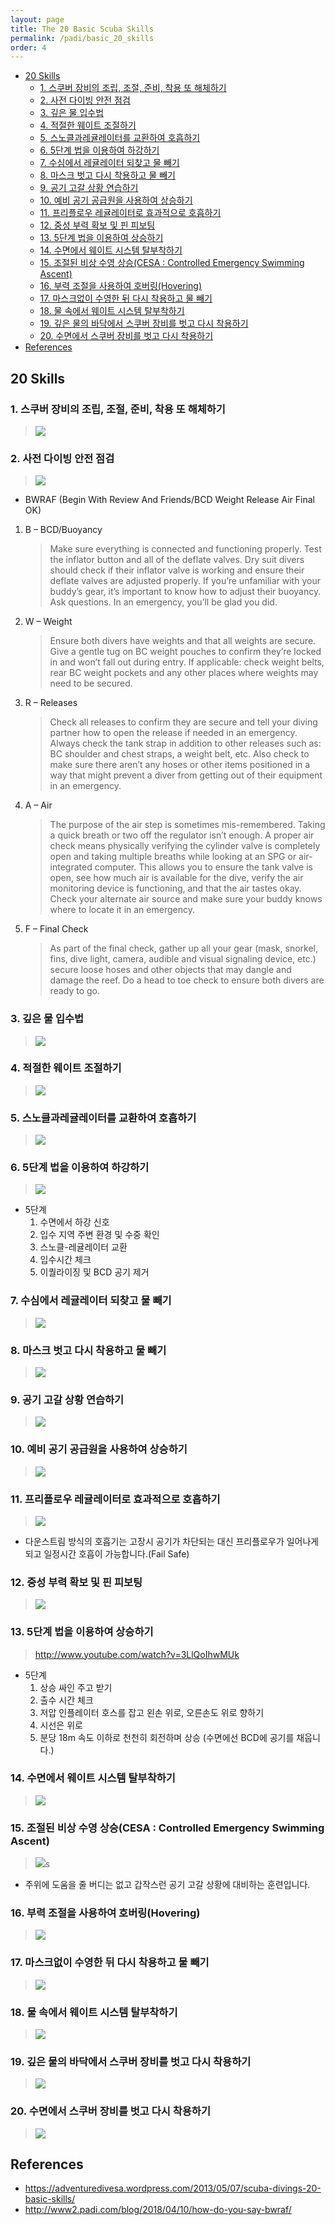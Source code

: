 ```yaml
---
layout: page
title: The 20 Basic Scuba Skills
permalink: /padi/basic_20_skills
order: 4
---
```


<!-- TOC -->

- [20 Skills](#20-skills)
    - [1. 스쿠버 장비의 조립, 조절, 준비, 착용 또 해체하기](#1-스쿠버-장비의-조립-조절-준비-착용-또-해체하기)
    - [2. 사전 다이빙 안전 점검](#2-사전-다이빙-안전-점검)
    - [3. 깊은 물 입수법](#3-깊은-물-입수법)
    - [4. 적절한 웨이트 조절하기](#4-적절한-웨이트-조절하기)
    - [5. 스노클과레귤레이터를 교환하여 호흡하기](#5-스노클과레귤레이터를-교환하여-호흡하기)
    - [6. 5단계 법을 이용하여 하강하기](#6-5단계-법을-이용하여-하강하기)
    - [7. 수심에서 레귤레이터 되찾고 물 빼기](#7-수심에서-레귤레이터-되찾고-물-빼기)
    - [8. 마스크 벗고 다시 착용하고 물 빼기](#8-마스크-벗고-다시-착용하고-물-빼기)
    - [9. 공기 고갈 상황 연습하기](#9-공기-고갈-상황-연습하기)
    - [10. 예비 공기 공급원을 사용하여 상승하기](#10-예비-공기-공급원을-사용하여-상승하기)
    - [11. 프리플로우 레귤레이터로 효과적으로 호흡하기](#11-프리플로우-레귤레이터로-효과적으로-호흡하기)
    - [12. 중성 부력 확보 및 핀 피보팅](#12-중성-부력-확보-및-핀-피보팅)
    - [13. 5단계 법을 이용하여 상승하기](#13-5단계-법을-이용하여-상승하기)
    - [14. 수면에서 웨이트 시스템 탈부착하기](#14-수면에서-웨이트-시스템-탈부착하기)
    - [15. 조절된 비상 수영 상승(CESA : Controlled Emergency Swimming Ascent)](#15-조절된-비상-수영-상승cesa--controlled-emergency-swimming-ascent)
    - [16. 부력 조절을 사용하여 호버링(Hovering)](#16-부력-조절을-사용하여-호버링hovering)
    - [17. 마스크없이 수영한 뒤 다시 착용하고 물 빼기](#17-마스크없이-수영한-뒤-다시-착용하고-물-빼기)
    - [18. 물 속에서 웨이트 시스템 탈부착하기](#18-물-속에서-웨이트-시스템-탈부착하기)
    - [19. 깊은 물의 바닥에서 스쿠버 장비를 벗고 다시 착용하기](#19-깊은-물의-바닥에서-스쿠버-장비를-벗고-다시-착용하기)
    - [20. 수면에서 스쿠버 장비를 벗고 다시 착용하기](#20-수면에서-스쿠버-장비를-벗고-다시-착용하기)
- [References](#references)

<!-- /TOC -->
## 20 Skills
### 1. 스쿠버 장비의 조립, 조절, 준비, 착용 또 해체하기 
> [![](https://img.youtube.com/vi/aJKCH1ugMpI/0.jpg)](https://www.youtube.com/watch?v=aJKCH1ugMpI)

### 2. 사전 다이빙 안전 점검
> [![](https://img.youtube.com/vi/5gI2iMYWrVY/0.jpg)](https://www.youtube.com/watch?v=5gI2iMYWrVY)
* BWRAF (Begin With Review And Friends/BCD Weight Release Air Final OK)
1. B – BCD/Buoyancy
    > Make sure everything is connected and functioning properly. Test the inflator button and all of the deflate valves. Dry suit divers should check if their inflator valve is working and ensure their deflate valves are adjusted properly.
    > If you’re unfamiliar with your buddy’s gear, it’s important to know how to adjust their buoyancy. Ask questions. In an emergency, you’ll be glad you did.

2. W – Weight
    > Ensure both divers have weights and that all weights are secure. Give a gentle tug on BC weight pouches to confirm they’re locked in and won’t fall out during entry. If applicable: check weight belts, rear BC weight pockets and any other places where weights may need to be secured.

3. R – Releases
    > Check all releases to confirm they are secure and tell your diving partner how to open the release if needed in an emergency. Always check the tank strap in addition to other releases such as: BC shoulder and chest straps, a weight belt, etc. Also check to make sure there aren’t any hoses or other items positioned in a way that might prevent a diver from getting out of their equipment in an emergency.

4. A – Air
    > The purpose of the air step is sometimes mis-remembered. Taking a quick breath or two off the regulator isn’t enough. A proper air check means physically verifying the cylinder valve is completely open and taking multiple breaths while looking at an SPG or air-integrated computer. This allows you to ensure the tank valve is open, see how much air is available for the dive, verify the air monitoring device is functioning, and that the air tastes okay. Check your alternate air source and make sure your buddy knows where to locate it in an emergency.

5. F – Final Check
    > As part of the final check, gather up all your gear (mask, snorkel, fins, dive light, camera, audible and visual signaling device, etc.) secure loose hoses and other objects that may dangle and damage the reef. Do a head to toe check to ensure both divers are ready to go.

### 3. 깊은 물 입수법 
> [![](https://img.youtube.com/vi/3JsAxBDAkKg/0.jpg)](https://www.youtube.com/watch?v=3JsAxBDAkKg)

### 4. 적절한 웨이트 조절하기 
> [![](https://img.youtube.com/vi/uW8A2t59rfU/0.jpg)](https://www.youtube.com/watch?v=uW8A2t59rfU)

### 5. 스노클과레귤레이터를 교환하여 호흡하기 
> [![](https://img.youtube.com/vi/fklYMgRwCrE/0.jpg)](https://www.youtube.com/watch?v=fklYMgRwCrE)

### 6. 5단계 법을 이용하여 하강하기 
> [![](https://img.youtube.com/vi/Db_n8BY2xss/0.jpg)](https://www.youtube.com/watch?v=Db_n8BY2xss)
* 5단계
    1. 수면에서 하강 신호
    2. 입수 지역 주변 환경 및 수중 확인
    3. 스노클-레귤레이터 교환 
    4. 입수시간 체크
    5. 이퀄라이징 및 BCD 공기 제거 

### 7. 수심에서 레귤레이터 되찾고 물 빼기 
> [![](https://img.youtube.com/vi/drqRGj1Vixw/0.jpg)](https://www.youtube.com/watch?v=drqRGj1Vixw)

### 8. 마스크 벗고 다시 착용하고 물 빼기 
> [![](https://img.youtube.com/vi/ZkjjU2PW47M/0.jpg)](https://www.youtube.com/watch?v=ZkjjU2PW47M)

### 9. 공기 고갈 상황 연습하기 
> [![](https://img.youtube.com/vi/tsvNIGjTZOI/0.jpg)](https://www.youtube.com/watch?v=tsvNIGjTZOI)

### 10. 예비 공기 공급원을 사용하여 상승하기 
> [![](https://img.youtube.com/vi/CBrekG9McDk/0.jpg)](https://www.youtube.com/watch?v=CBrekG9McDk)

### 11. 프리플로우 레귤레이터로 효과적으로 호흡하기 
> [![](https://img.youtube.com/vi/W7mnnEa023Q/0.jpg)](https://www.youtube.com/watch?v=W7mnnEa023Q)
* 다운스트림 방식의 호흡기는 고장시 공기가 차단되는 대신 프리플로우가 일어나게되고 일정시간 호흡이 가능합니다.(Fail Safe)


### 12. 중성 부력 확보 및 핀 피보팅
> [![](https://img.youtube.com/vi/FXdS3nSl6os/0.jpg)](https://www.youtube.com/watch?v=FXdS3nSl6os)

### 13. 5단계 법을 이용하여 상승하기 
> http://www.youtube.com/watch?v=3LlQoIhwMUk
* 5단계
    1. 상승 싸인 주고 받기
    2. 출수 시간 체크
    3. 저압 인플레이터 호스를 잡고 왼손 위로, 오른손도 위로 향하기
    4. 시선은 위로
    5. 분당 18m 속도 이하로 천천히 회전하며 상승 (수면에선 BCD에 공기를 채웁니다.) 

### 14. 수면에서 웨이트 시스템 탈부착하기 
> [![](https://img.youtube.com/vi/3LlQoIhwMUk/0.jpg)](https://www.youtube.com/watch?v=3LlQoIhwMUk)

### 15. 조절된 비상 수영 상승(CESA : Controlled Emergency Swimming Ascent) 
> [![](http://img.youtube.com/vi/lFYezmhwnZo/0.jpg)](https://www.youtube.com/watch?v=lFYezmhwnZo)s
* 주위에 도움을 줄 버디는 없고 갑작스런 공기 고갈 상황에 대비하는 훈련입니다. 

### 16. 부력 조절을 사용하여 호버링(Hovering) 
> [![](https://img.youtube.com/vi/vPR-FkCiLZs/0.jpg)](https://www.youtube.com/watch?v=vPR-FkCiLZs)

### 17. 마스크없이 수영한 뒤 다시 착용하고 물 빼기 
> [![](https://img.youtube.com/vi/yN8m9tr8UWY/0.jpg)](https://www.youtube.com/watch?v=yN8m9tr8UWY)

### 18. 물 속에서 웨이트 시스템 탈부착하기 
> [![](https://img.youtube.com/vi/pkCE1Rbj57s/0.jpg)](https://www.youtube.com/watch?v=pkCE1Rbj57s)

### 19. 깊은 물의 바닥에서 스쿠버 장비를 벗고 다시 착용하기 
> [![](https://img.youtube.com/vi/iZTNo6rbEwQ/0.jpg)](https://www.youtube.com/watch?v=iZTNo6rbEwQ)

### 20. 수면에서 스쿠버 장비를 벗고 다시 착용하기 
> [![](https://img.youtube.com/vi/A2ZAs213PHU/0.jpg)](https://www.youtube.com/watch?v=A2ZAs213PHU)


## References
* https://adventuredivesa.wordpress.com/2013/05/07/scuba-divings-20-basic-skills/
* http://www2.padi.com/blog/2018/04/10/how-do-you-say-bwraf/

